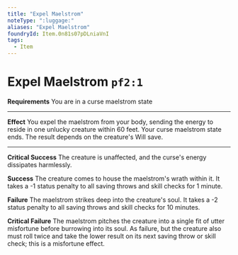 ```yaml
---
title: "Expel Maelstrom"
noteType: ":luggage:"
aliases: "Expel Maelstrom"
foundryId: Item.0n81s07pDLniaVnI
tags:
  - Item
---
```


# Expel Maelstrom `pf2:1`

**Requirements** You are in a curse maelstrom state

* * *

**Effect** You expel the maelstrom from your body, sending the energy to reside in one unlucky creature within 60 feet. Your curse maelstrom state ends. The result depends on the creature's Will save.

* * *

**Critical Success** The creature is unaffected, and the curse's energy dissipates harmlessly.

**Success** The creature comes to house the maelstrom's wrath within it. It takes a -1 status penalty to all saving throws and skill checks for 1 minute.

**Failure** The maelstrom strikes deep into the creature's soul. It takes a -2 status penalty to all saving throws and skill checks for 10 minutes.

**Critical Failure** The maelstrom pitches the creature into a single fit of utter misfortune before burrowing into its soul. As failure, but the creature also must roll twice and take the lower result on its next saving throw or skill check; this is a misfortune effect.
